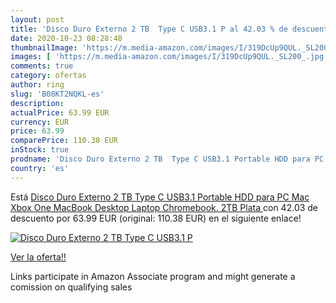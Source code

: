 ```yaml
---
layout: post
title: 'Disco Duro Externo 2 TB  Type C USB3.1 P al 42.03 % de descuento'
date: 2020-10-23 08:28:48
thumbnailImage: 'https://m.media-amazon.com/images/I/319DcUp9QUL._SL200_.jpg'
images: [ 'https://m.media-amazon.com/images/I/319DcUp9QUL._SL200_.jpg' ]
comments: true
category: ofertas
author: ring
slug: 'B08KT2NQKL-es'
description:
actualPrice: 63.99 EUR
currency: EUR
price: 63.99
comparePrice: 110.38 EUR
inStock: true
prodname: 'Disco Duro Externo 2 TB  Type C USB3.1 Portable HDD para PC  Mac  Xbox One  MacBook  Desktop  Laptop  Chromebook.  2TB Plata '
country: 'es'
---
```


Está [Disco Duro Externo 2 TB  Type C USB3.1 Portable HDD para PC  Mac  Xbox One  MacBook  Desktop  Laptop  Chromebook.  2TB Plata ](https://www.amazon.es/dp/B08KT2NQKL/?tag=tolees-21) con 42.03 de descuento por 63.99 EUR (original: 110.38 EUR) en el siguiente enlace!

[![Disco Duro Externo 2 TB  Type C USB3.1 P](https://m.media-amazon.com/images/I/319DcUp9QUL._SL200_.jpg)](https://www.amazon.es/dp/B08KT2NQKL/?tag=tolees-21)

[Ver la oferta!!](https://www.amazon.es/dp/B08KT2NQKL/?tag=tolees-21)

Links participate in Amazon Associate program and might generate a comission on qualifying sales



